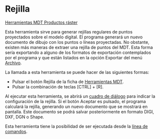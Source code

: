 # Rejilla

[Herramientas MDT Productos ráster](../fichas-de-herramientas/ficha-de-herramientas-mdt/productos-raster.md)

Esta herramienta sirve para generar rejillas regulares de puntos proyectados sobre el modelo digital. El programa generará un nuevo documento de dibujo con los puntos o líneas proyectadas. No obstante, existen más maneras de extraer una rejilla de puntos del MDT. Esta forma sería exportando a alguno de los formatos de exportación contemplados por el programa y que están listados en la opción Exportar del menú [Archivo](/lot-of-points-cc/interfaz-de-usuario/archivo/).

La llamada a esta herramienta se puede hacer de las siguientes formas:

* Pulsar el botón Rejilla de la ficha de [Herramientas MDT](/mdtopx/herramientas-mdt/).
* Pulsar la combinación de teclas \[CTRL\] + \[R\].

Al ejecutar esta herramienta, se abrirá un [cuadro de diálogo](../herramientas-mdt/rejilla/) para indicar la configuración de la rejilla. Si el botón Aceptar es pulsado, el programa calculará la rejilla, generando un nuevo documento que se mostrará en pantalla. Este documento se podrá salvar posteriormente en formato DIGI, DXF, DGN o Shape.

Esta herramienta tiene la posibilidad de ser ejecutada desde la [línea de comandos](../desde-linea-de-comando/linea-de-comando-rejilla.md).

